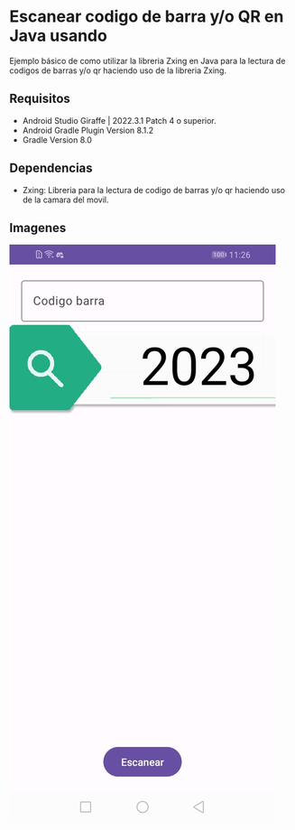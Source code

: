 # Escanear codigo de barra y/o QR en Java usando 

Ejemplo básico de como utilizar la libreria Zxing en Java para la lectura de codigos de barras y/o qr haciendo uso de la libreria Zxing.

## Requisitos

- Android Studio Giraffe | 2022.3.1 Patch 4 o superior.
- Android Gradle Plugin Version 8.1.2
- Gradle Version 8.0

## Dependencias

- Zxing: Libreria para la lectura de codigo de barras y/o qr haciendo uso de la camara del movil.

## Imagenes

![Image text](https://github.com/programadorescs/EscanearBarcode/blob/master/app/src/main/assets/barcode.jpg)
